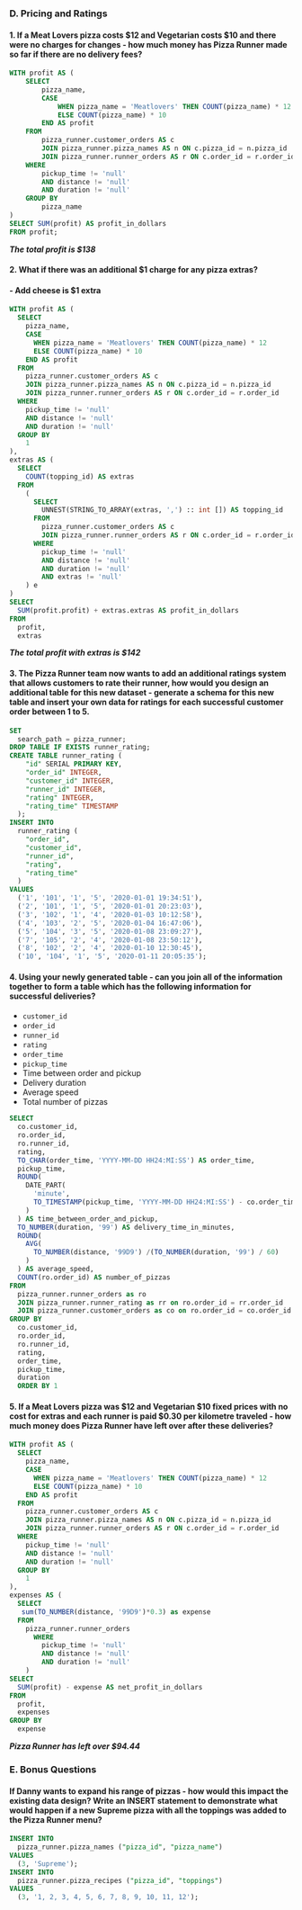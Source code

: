 ### D. Pricing and Ratings

#### 1. If a Meat Lovers pizza costs $12 and Vegetarian costs $10 and there were no charges for changes - how much money has Pizza Runner made so far if there are no delivery fees?


````sql
WITH profit AS (
    SELECT
        pizza_name,
        CASE
            WHEN pizza_name = 'Meatlovers' THEN COUNT(pizza_name) * 12
            ELSE COUNT(pizza_name) * 10
        END AS profit
    FROM
        pizza_runner.customer_orders AS c
        JOIN pizza_runner.pizza_names AS n ON c.pizza_id = n.pizza_id
        JOIN pizza_runner.runner_orders AS r ON c.order_id = r.order_id
    WHERE
        pickup_time != 'null'
        AND distance != 'null'
        AND duration != 'null'
    GROUP BY
        pizza_name
)
SELECT SUM(profit) AS profit_in_dollars
FROM profit;

````


***The total profit is $138***

#### 2. What if there was an additional $1 charge for any pizza extras?

#### - Add cheese is $1 extra

````sql
WITH profit AS (
  SELECT
    pizza_name,
    CASE
      WHEN pizza_name = 'Meatlovers' THEN COUNT(pizza_name) * 12
      ELSE COUNT(pizza_name) * 10
    END AS profit
  FROM
    pizza_runner.customer_orders AS c
    JOIN pizza_runner.pizza_names AS n ON c.pizza_id = n.pizza_id
    JOIN pizza_runner.runner_orders AS r ON c.order_id = r.order_id
  WHERE
    pickup_time != 'null'
    AND distance != 'null'
    AND duration != 'null'
  GROUP BY
    1
),
extras AS (
  SELECT
    COUNT(topping_id) AS extras
  FROM
    (
      SELECT
        UNNEST(STRING_TO_ARRAY(extras, ',') :: int []) AS topping_id
      FROM
        pizza_runner.customer_orders AS c
        JOIN pizza_runner.runner_orders AS r ON c.order_id = r.order_id
      WHERE
        pickup_time != 'null'
        AND distance != 'null'
        AND duration != 'null'
        AND extras != 'null'
    ) e
)
SELECT
  SUM(profit.profit) + extras.extras AS profit_in_dollars
FROM
  profit,
  extras

````


***The total profit with extras is $142***

#### 3. The Pizza Runner team now wants to add an additional ratings system that allows customers to rate their runner, how would you design an additional table for this new dataset - generate a schema for this new table and insert your own data for ratings for each successful customer order between 1 to 5.

````sql
SET
  search_path = pizza_runner;
DROP TABLE IF EXISTS runner_rating;
CREATE TABLE runner_rating (
    "id" SERIAL PRIMARY KEY,
    "order_id" INTEGER,
    "customer_id" INTEGER,
    "runner_id" INTEGER,
    "rating" INTEGER,
    "rating_time" TIMESTAMP
  );
INSERT INTO
  runner_rating (
    "order_id",
    "customer_id",
    "runner_id",
    "rating",
    "rating_time"
  )
VALUES
  ('1', '101', '1', '5', '2020-01-01 19:34:51'),
  ('2', '101', '1', '5', '2020-01-01 20:23:03'),
  ('3', '102', '1', '4', '2020-01-03 10:12:58'),
  ('4', '103', '2', '5', '2020-01-04 16:47:06'),
  ('5', '104', '3', '5', '2020-01-08 23:09:27'),
  ('7', '105', '2', '4', '2020-01-08 23:50:12'),
  ('8', '102', '2', '4', '2020-01-10 12:30:45'),
  ('10', '104', '1', '5', '2020-01-11 20:05:35');
````

#### 4. Using your newly generated table - can you join all of the information together to form a table which has the following information for successful deliveries?

- `customer_id`
- `order_id`
- `runner_id`
- `rating`
- `order_time`
- `pickup_time`
- Time between order and pickup
- Delivery duration
- Average speed
- Total number of pizzas

````sql
SELECT
  co.customer_id,
  ro.order_id,
  ro.runner_id,
  rating,
  TO_CHAR(order_time, 'YYYY-MM-DD HH24:MI:SS') AS order_time,
  pickup_time,
  ROUND(
    DATE_PART(
      'minute',
      TO_TIMESTAMP(pickup_time, 'YYYY-MM-DD HH24:MI:SS') - co.order_time
    )
  ) AS time_between_order_and_pickup,
  TO_NUMBER(duration, '99') AS delivery_time_in_minutes,
  ROUND(
    AVG(
      TO_NUMBER(distance, '99D9') /(TO_NUMBER(duration, '99') / 60)
    )
  ) AS average_speed,
  COUNT(ro.order_id) AS number_of_pizzas
FROM
  pizza_runner.runner_orders as ro
  JOIN pizza_runner.runner_rating as rr on ro.order_id = rr.order_id
  JOIN pizza_runner.customer_orders as co on ro.order_id = co.order_id
GROUP BY
  co.customer_id,
  ro.order_id,
  ro.runner_id,
  rating,
  order_time,
  pickup_time,
  duration
  ORDER BY 1
````

  
#### 5. If a Meat Lovers pizza was $12 and Vegetarian $10 fixed prices with no cost for extras and each runner is paid $0.30 per kilometre traveled - how much money does Pizza Runner have left over after these deliveries?


````sql
WITH profit AS (
  SELECT
    pizza_name,
    CASE
      WHEN pizza_name = 'Meatlovers' THEN COUNT(pizza_name) * 12
      ELSE COUNT(pizza_name) * 10
    END AS profit
  FROM
    pizza_runner.customer_orders AS c
    JOIN pizza_runner.pizza_names AS n ON c.pizza_id = n.pizza_id
    JOIN pizza_runner.runner_orders AS r ON c.order_id = r.order_id
  WHERE
    pickup_time != 'null'
    AND distance != 'null'
    AND duration != 'null'
  GROUP BY
    1
),
expenses AS (
  SELECT
   sum(TO_NUMBER(distance, '99D9')*0.3) as expense
  FROM
    pizza_runner.runner_orders
      WHERE
        pickup_time != 'null'
        AND distance != 'null'
        AND duration != 'null'
    ) 
SELECT
  SUM(profit) - expense AS net_profit_in_dollars
FROM
  profit,
  expenses
GROUP BY
  expense
````
  
***Pizza Runner has left over $94.44***

### E. Bonus Questions

#### If Danny wants to expand his range of pizzas - how would this impact the existing data design? Write an INSERT statement to demonstrate what would happen if a new Supreme pizza with all the toppings was added to the Pizza Runner menu?

````sql
INSERT INTO
  pizza_runner.pizza_names ("pizza_id", "pizza_name")
VALUES
  (3, 'Supreme');
INSERT INTO
  pizza_runner.pizza_recipes ("pizza_id", "toppings")
VALUES
  (3, '1, 2, 3, 4, 5, 6, 7, 8, 9, 10, 11, 12');
````
